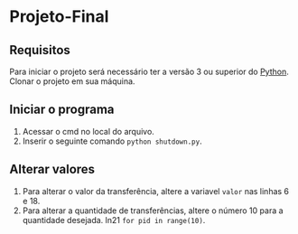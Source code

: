 # Projeto-Final  
## Requisitos
Para iniciar o projeto será necessário ter a versão 3 ou superior do [Python](https://www.python.org/downloads/).  
Clonar o projeto em sua máquina.
  
## Iniciar o programa  
1. Acessar o cmd no local do arquivo.
2. Inserir o seguinte comando ```python shutdown.py```.  
  
## Alterar valores  
1. Para alterar o valor da transferência, altere a variavel ```valor``` nas linhas 6 e 18.  
2. Para alterar a quantidade de transferências, altere o número 10 para a quantidade desejada. ln21 ```for pid in range(10)```.
